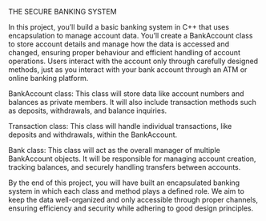 
THE SECURE BANKING SYSTEM

In this project, you’ll build a basic banking system in C++ that uses encapsulation to manage account data. You’ll 
create a BankAccount class to store account details and manage how the data is accessed and changed, ensuring proper 
behaviour and efficient handling of account operations. Users interact with the account only through carefully designed 
methods, just as you interact with your bank account through an ATM or online banking platform.

BankAccount class: This class will store data like account numbers and balances as private members. It will also include 
transaction methods such as deposits, withdrawals, and balance inquiries.

Transaction class: This class will handle individual transactions, like deposits and withdrawals, within the BankAccount.

Bank class: This class will act as the overall manager of multiple BankAccount objects. It will be responsible for 
managing account creation, tracking balances, and securely handling transfers between accounts.

By the end of this project, you will have built an encapsulated banking system in which each class and method plays 
a defined role. We aim to keep the data well-organized and only accessible through proper channels, ensuring efficiency 
and security while adhering to good design principles.
